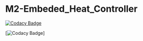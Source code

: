 # M2-Embeded_Heat_Controller

[![Codacy Badge](https://app.codacy.com/project/badge/Grade/f01bd1d544e542748b52f6c0c2af63f2)](https://www.codacy.com/gh/nagasivaravuri/M2-Embeded_Heat_Controller/dashboard?utm_source=github.com&amp;utm_medium=referral&amp;utm_content=nagasivaravuri/M2-Embeded_Heat_Controller&amp;utm_campaign=Badge_Grade)

  [![Codacy Badge](https://api.codiga.io/project/30244/score/svg)]



